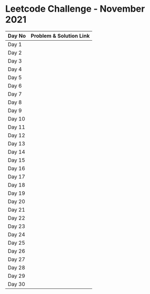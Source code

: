 # Leetcode Challenge - November 2021

| Day No | Problem & Solution Link |
| ------ | ----------------------- |
| Day 1  |                         |
| Day 2  |                         |
| Day 3  |                         |
| Day 4  |                         |
| Day 5  |                         |
| Day 6  |                         |
| Day 7  |                         |
| Day 8  |                         |
| Day 9  |                         |
| Day 10 |                         |
| Day 11 |                         |
| Day 12 |                         |
| Day 13 |                         |
| Day 14 |                         |
| Day 15 |                         |
| Day 16 |                         |
| Day 17 |                         |
| Day 18 |                         |
| Day 19 |                         |
| Day 20 |                         |
| Day 21 |                         |
| Day 22 |                         |
| Day 23 |                         |
| Day 24 |                         |
| Day 25 |                         |
| Day 26 |                         |
| Day 27 |                         |
| Day 28 |                         |
| Day 29 |                         |
| Day 30 |                         |


